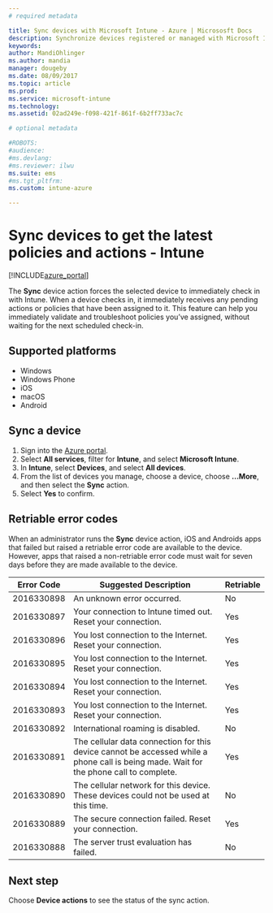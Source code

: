 ```yaml
---
# required metadata

title: Sync devices with Microsoft Intune - Azure | Micrososft Docs
description: Synchronize devices registered or managed with Microsoft Intune to get the latest policies and actions. Includes the steps to synchronize using the Azure portal, and lists the error codes that can be retried.
keywords:
author: MandiOhlinger
ms.author: mandia
manager: dougeby
ms.date: 08/09/2017
ms.topic: article
ms.prod:
ms.service: microsoft-intune
ms.technology:
ms.assetid: 02ad249e-f098-421f-861f-6b2ff733ac7c

# optional metadata

#ROBOTS:
#audience:
#ms.devlang:
#ms.reviewer: ilwu
ms.suite: ems
#ms.tgt_pltfrm:
ms.custom: intune-azure

---
```


# Sync devices to get the latest policies and actions - Intune


[!INCLUDE[azure_portal](./includes/azure_portal.md)]

The **Sync** device action forces the selected device to immediately check in with Intune. When a device checks in, it immediately receives any pending actions or policies that have been assigned to it. This feature can help you immediately validate and troubleshoot policies you’ve assigned, without waiting for the next scheduled check-in.

## Supported platforms

- Windows
- Windows Phone
- iOS
- macOS
- Android

## Sync a device

1. Sign into the [Azure portal](https://portal.azure.com).
2. Select **All services**, filter for **Intune**, and select **Microsoft Intune**. 
3. In **Intune**, select **Devices**, and select **All devices**.
4. From the list of devices you manage, choose a device, choose **...More**, and then select the **Sync** action.
5. Select **Yes** to confirm.


## Retriable error codes

When an administrator runs the **Sync** device action, iOS and Androids apps that failed but raised a retriable error code are available to the device. However, apps that raised a non-retriable error code must wait for seven days before they  are made available to the device.


| Error Code  | Suggested Description | Retriable |
|---|---|---|
| 2016330898 | An unknown error occurred. | No |
| 2016330897 | Your connection to Intune timed out. Reset your connection. | Yes |
| 2016330896 | You lost connection to the Internet. Reset your connection. | Yes |
| 2016330895 | You lost connection to the Internet. Reset your connection. | Yes |
| 2016330894 | You lost connection to the Internet. Reset your connection. | Yes |
| 2016330893 | You lost connection to the Internet. Reset your connection. | Yes|
| 2016330892 | International roaming is disabled. | No|
| 2016330891 | The cellular data connection for this device cannot be accessed while a phone call is being made. Wait for the phone call to complete. | Yes|
| 2016330890 | The cellular network for this device. These devices could not be used at this time. | No|
| 2016330889 | The secure connection failed. Reset your connection. | Yes|
| 2016330888 | The server trust evaluation has failed. | No|

## Next step

Choose **Device actions** to see the status of the sync action. 